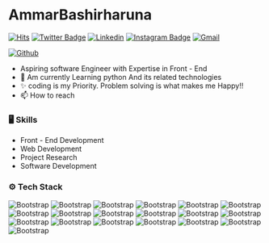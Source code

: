 # AmmarBashirharuna

[![Hits](https://hits.seeyoufarm.com/api/count/incr/badge.svg?url=https%3A%2F%2Fgithub.com%2FAmmarbashirharuna%2FAmmarbashirharuna&count_bg=%2379C83D&title_bg=%23555555&icon=&icon_color=%23E7E7E7&title=Profile+Views&edge_flat=false)](https://hits.seeyoufarm.com)
[![Twitter Badge](https://img.shields.io/badge/-Twitter-1da1f2?labelColor=1da1f2&logo=twitter&logoColor=white&link=https://twitter.com/AmmarHar1)](https://twitter.com/AmmarHar1)
[![Linkedin](https://img.shields.io/badge/-LinkedIn-blue?style=flat&logo=Linkedin&logoColor=white)](https://www.linkedin.com/in/AmmarBashirHaruna/)
[![Instagram Badge](https://img.shields.io/badge/-Instagram-purple?logo=instagram&logoColor=white&link=https://instagram.com/Ammarbashirharuna/)](https://www.instagram.com/Ammarbashirharuna)
[![Gmail](https://img.shields.io/badge/-Gmail-c14438?style=flat&logo=Gmail&logoColor=white)](mailto:ammarbashirharuna2020@gmail.com)

[![Github](https://img.shields.io/github/followers/Ammarbashirharuna?label=Follow&style=social)](https://github.com/Ammarbashirharuna)

- Aspiring software Engineer with Expertise in Front - End
-  🎨 Am currently Learning python And its related technologies
-  ✨ coding is my Priority. Problem solving is what makes me Happy!!
- 📫 How to reach 


### 🖥 Skills

- Front - End Development
- Web Development
- Project Research
- Software Development
### ⚙️ Tech Stack

![Bootstrap](https://img.shields.io/badge/-Python-05122A?style=flat-square&logo=Python&color=05180e) ![Bootstrap](https://img.shields.io/badge/-Docker-05122A?style=flat-square&logo=Docker&color=05180e) ![Bootstrap](https://img.shields.io/badge/-MySQL-05122A?style=flat-square&logo=MySQL&color=05180e) ![Bootstrap](https://img.shields.io/badge/-PostgreSQL-05122A?style=flat-square&logo=PostgreSQL&color=05180e) ![Bootstrap](https://img.shields.io/badge/-Pandas-05122A?style=flat-square&logo=Pandas&color=05180e) ![Bootstrap](https://img.shields.io/badge/-Numpy-05122A?style=flat-square&logo=Numpy&color=05180e) ![Bootstrap](https://img.shields.io/badge/-HTML5-05122A?style=flat-square&logo=HTML5&color=05180e) ![Bootstrap](https://img.shields.io/badge/-CSS3-05122A?style=flat-square&logo=CSS3&color=05180e) ![Bootstrap](https://img.shields.io/badge/-Javascrift-05122A?style=flat-square&logo=Javascrift&color=05180e) ![Bootstrap](https://img.shields.io/badge/-React-05122A?style=flat-square&logo=React&color=05180e) ![Bootstrap](https://img.shields.io/badge/-Git-05122A?style=flat-square&logo=Git&color=05180e) ![Bootstrap](https://img.shields.io/badge/-Github-05122A?style=flat-square&logo=Github&color=05180e) ![Bootstrap](https://img.shields.io/badge/-SQLite-05122A?style=flat-square&logo=SQLite&color=05180e) ![Bootstrap](https://img.shields.io/badge/-Tailwindcss-05122A?style=flat-square&logo=Tailwindcss&color=05180e) ![Bootstrap](https://img.shields.io/badge/-Bootstrap-05122A?style=flat-square&logo=Bootstrap&color=05180e) ![Bootstrap](https://img.shields.io/badge/-Visual%20Studio%20Code-05122A?style=flat-square&logo=Visual-Studio-Code&color=05180e) ![Bootstrap](https://img.shields.io/badge/-Linux-05122A?style=flat-square&logo=Linux&color=05180e) ![Bootstrap](https://img.shields.io/badge/-Figma-05122A?style=flat-square&logo=Figma&color=05180e) ![Bootstrap](https://img.shields.io/badge/-Firebase-05122A?style=flat-square&logo=Firebase&color=05180e)



